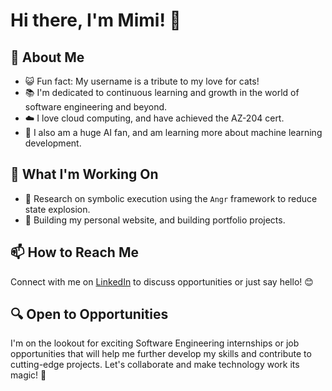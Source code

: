 # Hi there, I'm Mimi! 👋

## 🌟 About Me
- 😺 Fun fact: My username is a tribute to my love for cats!
- 📚 I'm dedicated to continuous learning and growth in the world of software engineering and beyond.
- ☁️ I love cloud computing, and have achieved the AZ-204 cert.
- 🤖 I also am a huge AI fan, and am learning more about machine learning development.

## 🚀 What I'm Working On
- 🔬 Research on symbolic execution using the `Angr` framework to reduce state explosion.
- 🤖 Building my personal website, and building portfolio projects.

## 📫 How to Reach Me
Connect with me on [LinkedIn](https://www.linkedin.com/in/mimi-pieper/) to discuss opportunities or just say hello! 😊

## 🔍 Open to Opportunities
I'm on the lookout for exciting Software Engineering internships or job opportunities that will help me further develop my skills and contribute to cutting-edge projects. Let's collaborate and make technology work its magic! 🌟
